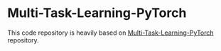 # Multi-Task-Learning-PyTorch

This code repository is heavily based on [Multi-Task-Learning-PyTorch](https://github.com/SimonVandenhende/Multi-Task-Learning-PyTorch) repository.